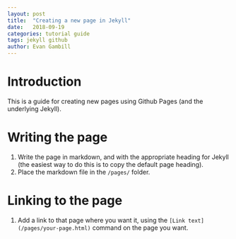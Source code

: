 ```yaml
---
layout: post
title:  "Creating a new page in Jekyll"
date:   2018-09-19 
categories: tutorial guide 
tags: jekyll github
author: Evan Gambill
---
```


# Introduction 
This is a guide for creating new pages using Github Pages (and the underlying Jekyll).

# Writing the page
1. Write the page in markdown, and with the appropriate heading for Jekyll (the easiest way to do this is to copy the default page heading).
1. Place the markdown file in the `/pages/` folder.

# Linking to the page
1. Add a link to that page where you want it, using the `[Link text](/pages/your-page.html)` command on the page you want.

